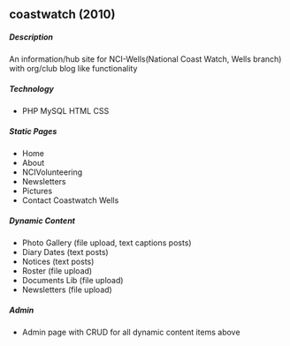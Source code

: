 ## coastwatch (2010)

##### Description
An information/hub site for NCI-Wells(National Coast Watch, Wells branch) with org/club blog like functionality

##### Technology
- PHP MySQL HTML CSS

##### Static Pages
- Home
- About 
- NCIVolunteering
- Newsletters
- Pictures
- Contact Coastwatch Wells

##### Dynamic Content
- Photo Gallery (file upload, text captions posts)
- Diary Dates (text posts)
- Notices (text posts)
- Roster (file upload)
- Documents Lib (file upload)
- Newsletters (file upload)

##### Admin
- Admin page with CRUD for all dynamic content items above
